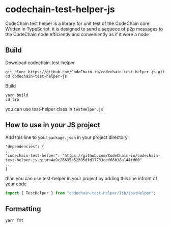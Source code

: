 # codechain-test-helper-js
CodeChain test helper is a library for unit test of the CodeChain core. Written in TypeScript, it is designed to send a sequece of p2p messages to the CodeChain node efficiently and conveniently as if it were a node

## Build
Download codechain-test-helper
```shell
git clone https://github.com/CodeChain-io/codechain-test-helper-js.git
cd codechain-test-helper-js
```
Build
```shell
yarn build
cd lib
```
you can use test-helper class in `testHelper.js`

## How to use in your JS project
Add this line to your `package.json` in your project directory
```
"dependencies": {
...
"codechain-test-helper": "https://github.com/CodeChain-io/codechain-test-helper-js.git#a4a9c26635a52395dfd17733eef66b18a144fd00"
...
}
```
than you can use test-helper in your project by adding this line infront of your code
```javascript
import { TestHelper } from "codechain-test-helper/lib/testHelper";
```

## Formatting
```shell
yarn fmt
```
